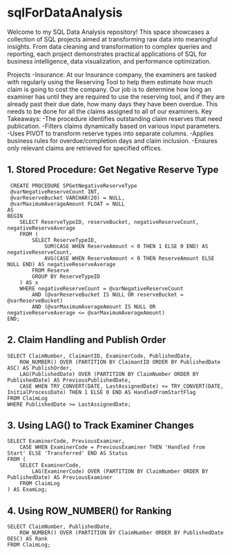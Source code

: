 # sqlForDataAnalysis
Welcome to my SQL Data Analysis repository! This space showcases a collection of SQL projects aimed at transforming raw data into meaningful insights. From data cleaning and transformation to complex queries and reporting, each project demonstrates practical applications of SQL for business intelligence, data visualization, and performance optimization.

Projects
  -Insurance:
    At our Insurance company, the examiners are tasked with regularly using the Reserving Tool to help them estimate how much claim is going to cost the company.
    Our job is to determine how long an examiner has until they are required to use the reserving tool,  and if they are already past their due date, how many days they have been overdue. This needs to be done for all the claims assigned to all of our examiners.
     Key Takeaways: 
     -The procedure identifies outstanding claim reserves that need publication.
     -Filters claims dynamically based on various input parameters.
     -Uses PIVOT to transform reserve types into separate columns.
     -Applies business rules for overdue/completion days and claim inclusion.
     -Ensures only relevant claims are retrieved for specified offices.


## 1. Stored Procedure: Get Negative Reserve Type
```
 CREATE PROCEDURE SPGetNegativeReserveType
 @varNegativeReserveCount INT,
 @varReserveBucket VARCHAR(20) = NULL,
 @varMaximumAverageAmount FLOAT = NULL
AS
BEGIN
    SELECT ReserveTypeID, reserveBucket, negativeReserveCount, negativeReserveAverage
    FROM (
        SELECT ReserveTypeID,
            SUM(CASE WHEN ReserveAmount < 0 THEN 1 ELSE 0 END) AS negativeReserveCount,
            AVG(CASE WHEN ReserveAmount < 0 THEN ReserveAmount ELSE NULL END) AS negativeReserveAverage
        FROM Reserve
        GROUP BY ReserveTypeID
    ) AS x
    WHERE negativeReserveCount = @varNegativeReserveCount
        AND (@varReserveBucket IS NULL OR reserveBucket = @varReserveBucket)
        AND (@varMaximumAverageAmount IS NULL OR negativeReserveAverage <= @varMaximumAverageAmount)
END;
```

## 2. Claim Handling and Publish Order
```
SELECT ClaimNumber, ClaimantID, ExaminerCode, PublishedDate,
    ROW_NUMBER() OVER (PARTITION BY ClaimantID ORDER BY PublishedDate ASC) AS PublishOrder,
    LAG(PublishedDate) OVER (PARTITION BY ClaimNumber ORDER BY PublishedDate) AS PreviousPublishedDate,
    CASE WHEN TRY_CONVERT(DATE, LastAssignedDate) <= TRY_CONVERT(DATE, InitialProcessDate) THEN 1 ELSE 0 END AS HandledFromStartFlag
FROM ClaimLog
WHERE PublishedDate >= LastAssignedDate;

```

## 3. Using LAG() to Track Examiner Changes
```
SELECT ExaminerCode, PreviousExaminer,
    CASE WHEN ExaminerCode = PreviousExaminer THEN 'Handled from Start' ELSE 'Transferred' END AS Status
FROM (
    SELECT ExaminerCode,
        LAG(ExaminerCode) OVER (PARTITION BY ClaimNumber ORDER BY PublishedDate) AS PreviousExaminer
    FROM ClaimLog
) AS ExamLog;

```
## 4. Using ROW_NUMBER() for Ranking
```
SELECT ClaimNumber, PublishedDate,
    ROW_NUMBER() OVER (PARTITION BY ClaimNumber ORDER BY PublishedDate DESC) AS Rank
FROM ClaimLog;
```